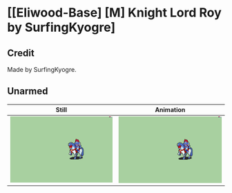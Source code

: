 # [\[Eliwood-Base\] \[M\] Knight Lord Roy by SurfingKyogre]

## Credit

Made by SurfingKyogre.
	
## Unarmed

| Still | Animation |
| :---: | :-------: |
| ![Unarmed still](./Unarmed_000.png) | ![Unarmed animation](./Unarmed.gif) |
